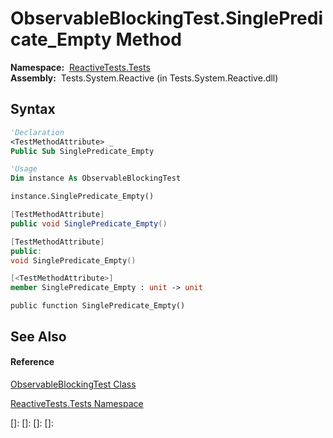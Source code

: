 # ObservableBlockingTest.SinglePredicate\_Empty Method

**Namespace:**  [ReactiveTests.Tests](ReactiveTests.Tests\ReactiveTests.Tests.md)  
**Assembly:**  Tests.System.Reactive (in Tests.System.Reactive.dll)

## Syntax

```vb
'Declaration
<TestMethodAttribute> _
Public Sub SinglePredicate_Empty
```

```vb
'Usage
Dim instance As ObservableBlockingTest

instance.SinglePredicate_Empty()
```

```csharp
[TestMethodAttribute]
public void SinglePredicate_Empty()
```

```c++
[TestMethodAttribute]
public:
void SinglePredicate_Empty()
```

```fsharp
[<TestMethodAttribute>]
member SinglePredicate_Empty : unit -> unit 
```

```jscript
public function SinglePredicate_Empty()
```

## See Also

#### Reference

[ObservableBlockingTest Class](ObservableBlockingTest\ObservableBlockingTest.md)

[ReactiveTests.Tests Namespace](ReactiveTests.Tests\ReactiveTests.Tests.md)

[]: 
[]: 
[]: 
[]: 